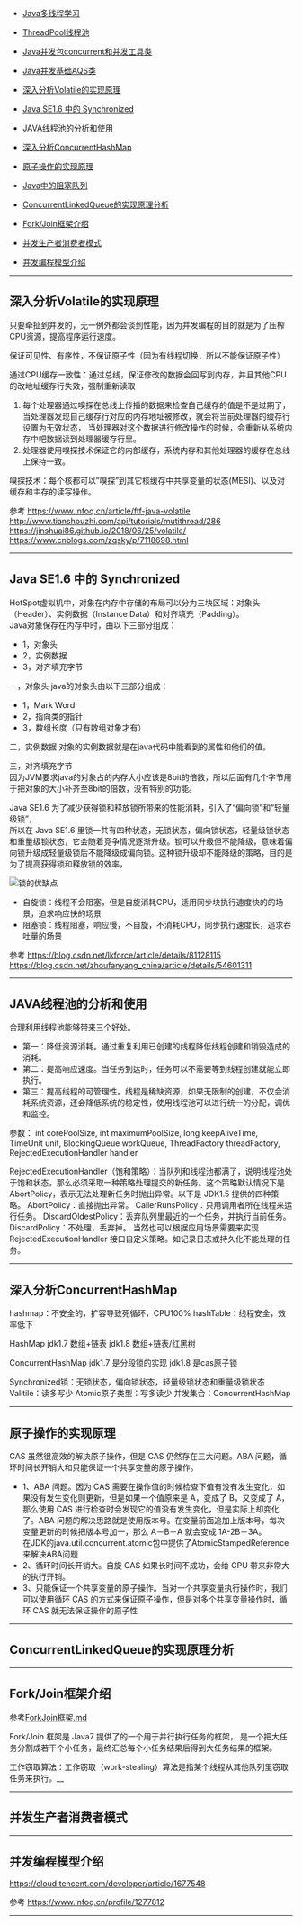 - [Java多线程学习](Java多线程学习.md)
- [ThreadPool线程池](ThreadPool线程池.md)
- [Java并发包concurrent和并发工具类](#Java并发包concurrent和并发工具类.md)
- [Java并发基础AQS类](Java并发基础AQS类.md)

- [深入分析Volatile的实现原理](#深入分析Volatile的实现原理)
- [Java SE1.6 中的 Synchronized](#Java-SE1.6-中的-Synchronized)
- [JAVA线程池的分析和使用](#JAVA线程池的分析和使用)
- [深入分析ConcurrentHashMap](#深入分析ConcurrentHashMap)
- [原子操作的实现原理](#原子操作的实现原理)
- [Java中的阻塞队列](../collection/Java集合.md#延时队列DelayQueue)
- [ConcurrentLinkedQueue的实现原理分析](#ConcurrentLinkedQueue的实现原理分析)
- [Fork/Join框架介绍](#Fork/Join框架介绍)
- [并发生产者消费者模式](#并发生产者消费者模式)
- [并发编程模型介绍](#并发编程模型介绍)



---------------------------------------------------------------------------------------------------------------------

## 深入分析Volatile的实现原理

只要牵扯到并发的，无一例外都会谈到性能，因为并发编程的目的就是为了压榨CPU资源，提高程序运行速度。


保证可见性、有序性，不保证原子性（因为有线程切换，所以不能保证原子性）

通过CPU缓存一致性：通过总线，保证修改的数据会回写到内存，并且其他CPU的改地址缓存行失效，强制重新读取



1. 每个处理器通过嗅探在总线上传播的数据来检查自己缓存的值是不是过期了，当处理器发现自己缓存行对应的内存地址被修改，就会将当前处理器的缓存行设置为无效状态， 当处理器对这个数据进行修改操作的时候，会重新从系统内存中吧数据读到处理器缓存行里。
2. 处理器使用嗅探技术保证它的内部缓存，系统内存和其他处理器的缓存在总线上保持一致。

嗅探技术：每个核都可以”嗅探”到其它核缓存中共享变量的状态(MESI)、以及对缓存和主存的读写操作。


参考
https://www.infoq.cn/article/ftf-java-volatile
http://www.tianshouzhi.com/api/tutorials/mutithread/286
https://jinshuai86.github.io/2018/06/25/volatile/
https://www.cnblogs.com/zqsky/p/7118698.html


---------------------------------------------------------------------------------------------------------------------
## Java SE1.6 中的 Synchronized


HotSpot虚拟机中，对象在内存中存储的布局可以分为三块区域：对象头（Header）、实例数据（Instance Data）和对齐填充（Padding）。  
Java对象保存在内存中时，由以下三部分组成：
- 1，对象头
- 2，实例数据
- 3，对齐填充字节

一，对象头
java的对象头由以下三部分组成：
- 1，Mark Word
- 2，指向类的指针
- 3，数组长度（只有数组对象才有）


二，实例数据
对象的实例数据就是在java代码中能看到的属性和他们的值。

 
三，对齐填充字节  
因为JVM要求java的对象占的内存大小应该是8bit的倍数，所以后面有几个字节用于把对象的大小补齐至8bit的倍数，没有特别的功能。


Java SE1.6 为了减少获得锁和释放锁所带来的性能消耗，引入了“偏向锁”和“轻量级锁”，  
所以在 Java SE1.6 里锁一共有四种状态，无锁状态，偏向锁状态，轻量级锁状态和重量级锁状态，它会随着竞争情况逐渐升级。锁可以升级但不能降级，意味着偏向锁升级成轻量级锁后不能降级成偏向锁。这种锁升级却不能降级的策略，目的是为了提高获得锁和释放锁的效率，


![锁的优缺点](../images/lock.png "ReferencePicture")

- 自旋锁：线程不会阻塞，但是自旋消耗CPU，适用同步块执行速度快的的场景，追求响应快的场景
- 阻塞锁：线程阻塞，响应慢，不自旋，不消耗CPU，同步执行速度长，追求吞吐量的场景


参考
https://blog.csdn.net/lkforce/article/details/81128115
https://blog.csdn.net/zhoufanyang_china/article/details/54601311


---------------------------------------------------------------------------------------------------------------------
## JAVA线程池的分析和使用

合理利用线程池能够带来三个好处。
- 第一：降低资源消耗。通过重复利用已创建的线程降低线程创建和销毁造成的消耗。
- 第二：提高响应速度。当任务到达时，任务可以不需要等到线程创建就能立即执行。
- 第三：提高线程的可管理性。线程是稀缺资源，如果无限制的创建，不仅会消耗系统资源，还会降低系统的稳定性，使用线程池可以进行统一的分配，调优和监控。

参数：
int corePoolSize,
int maximumPoolSize,
long keepAliveTime,
TimeUnit unit,
BlockingQueue<Runnable> workQueue,
ThreadFactory threadFactory,
RejectedExecutionHandler handler


RejectedExecutionHandler（饱和策略）：当队列和线程池都满了，说明线程池处于饱和状态，那么必须采取一种策略处理提交的新任务。这个策略默认情况下是 AbortPolicy，表示无法处理新任务时抛出异常。以下是 JDK1.5 提供的四种策略。
AbortPolicy：直接抛出异常。
CallerRunsPolicy：只用调用者所在线程来运行任务。
DiscardOldestPolicy：丢弃队列里最近的一个任务，并执行当前任务。
DiscardPolicy：不处理，丢弃掉。
当然也可以根据应用场景需要来实现 RejectedExecutionHandler 接口自定义策略。如记录日志或持久化不能处理的任务。



---------------------------------------------------------------------------------------------------------------------
## 深入分析ConcurrentHashMap

hashmap：不安全的，扩容导致死循环，CPU100%
hashTable：线程安全，效率低下



HashMap
jdk1.7 数组+链表
jdk1.8 数组+链表/红黑树


ConcurrentHashMap
jdk1.7 是分段锁的实现
jdk1.8 是cas原子锁



Synchronized锁：无锁状态，偏向锁状态，轻量级锁状态和重量级锁状态
Valitile：读多写少
Atomic原子类型：写多读少
并发集合：ConcurrentHashMap


---------------------------------------------------------------------------------------------------------------------
## 原子操作的实现原理


CAS 虽然很高效的解决原子操作，但是 CAS 仍然存在三大问题。ABA 问题，循环时间长开销大和只能保证一个共享变量的原子操作。
- 1、ABA 问题。因为 CAS 需要在操作值的时候检查下值有没有发生变化，如果没有发生变化则更新，但是如果一个值原来是 A，变成了 B，又变成了 A，那么使用 CAS 进行检查时会发现它的值没有发生变化，但是实际上却变化了。ABA 问题的解决思路就是使用版本号。在变量前面追加上版本号，每次变量更新的时候把版本号加一，那么 A－B－A 就会变成 1A-2B－3A。  
    在JDK的java.util.concurrent.atomic包中提供了AtomicStampedReference来解决ABA问题  
- 2、循环时间长开销大。自旋 CAS 如果长时间不成功，会给 CPU 带来非常大的执行开销。
- 3、只能保证一个共享变量的原子操作。当对一个共享变量执行操作时，我们可以使用循环 CAS 的方式来保证原子操作，但是对多个共享变量操作时，循环 CAS 就无法保证操作的原子性


---------------------------------------------------------------------------------------------------------------------
## ConcurrentLinkedQueue的实现原理分析





---------------------------------------------------------------------------------------------------------------------
## Fork/Join框架介绍

参考[ForkJoin框架.md](../JDK8/ForkJoin框架.md)


Fork/Join 框架是 Java7 提供了的一个用于并行执行任务的框架， 是一个把大任务分割成若干个小任务，最终汇总每个小任务结果后得到大任务结果的框架。


工作窃取算法：工作窃取（work-stealing）算法是指某个线程从其他队列里窃取任务来执行。__



---------------------------------------------------------------------------------------------------------------------
## 并发生产者消费者模式



---------------------------------------------------------------------------------------------------------------------

## 并发编程模型介绍
https://cloud.tencent.com/developer/article/1677548


参考
https://www.infoq.cn/profile/1277812





---------------------------------------------------------------------------------------------------------------------

















